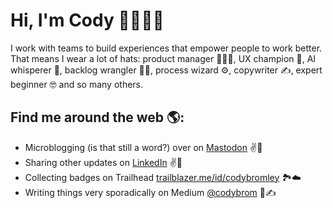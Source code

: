 # Hi, I'm Cody 👋👨🏻‍💻

I work with teams to build experiences that empower people to work better. That means I wear a lot of hats: product manager 👷🏻‍♂️, UX champion 🔁, AI whisperer 🤖, backlog wrangler 👨‍💻, process wizard ⚙, copywriter ✍, expert beginner 🤓 and so many others.

## Find me around the web 🌎:
- Microblogging (is that still a word?) over on <a href="https://mstdn.social/@codybrom">Mastodon</a> ✌️💼
- Sharing other updates on <a href="https://www.linkedin.com/in/codybromley/">LinkedIn</a> ✌️💼
- Collecting badges on Trailhead <a href="https://trailblazer.me/id/codybromley">trailblazer.me/id/codybromley</a> 🏞️☁️
- Writing things very sporadically on Medium <a href="https://medium.com/@codybrom"> @codybrom</a> 📜✍
